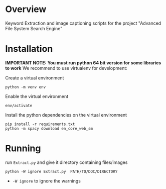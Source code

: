 # Overview
Keyword Extraction and image captioning scripts for the project "Advanced File System Search Engine"

# Installation
**IMPORTANT NOTE: You must run python 64 bit version for some libraries to work**
We recommend to use virtualenv for development:

Create a virtual environment
```
python -m venv env
```

Enable the virtual environment
```
env/activate
```

Install the python dependencies on the virtual environment
```
pip install -r requirements.txt
python -m spacy download en_core_web_sm
```

# Running
run `Extract.py` and give it directory containing files/images 
```
python -W ignore Extract.py  PATH/TO/DOC/DIRECTORY
```
* `-W ignore` to ignore the warnings
